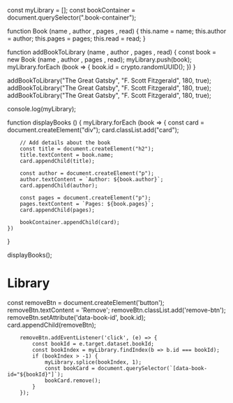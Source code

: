 const myLibrary = [];
const bookContainer = document.querySelector(".book-container");

function Book (name , author , pages , read) {
    this.name = name;
    this.author = author;
    this.pages = pages;
    this.read = read;
}

function addBookToLibrary (name , author , pages , read) {
    const book = new Book (name , author , pages , read);
    myLibrary.push(book);
    myLibrary.forEach (book => {
        book.id = crypto.randomUUID();
    })
}

addBookToLibrary("The Great Gatsby", "F. Scott Fitzgerald", 180, true);
addBookToLibrary("The Great Gatsby", "F. Scott Fitzgerald", 180, true);
addBookToLibrary("The Great Gatsby", "F. Scott Fitzgerald", 180, true);

console.log(myLibrary);


function displayBooks () {
    myLibrary.forEach (book => {
        const card = document.createElement("div");
        card.classList.add("card");

        // Add details about the book
        const title = document.createElement("h2");
        title.textContent = book.name;
        card.appendChild(title);

        const author = document.createElement("p");
        author.textContent = `Author: ${book.author}`;
        card.appendChild(author);

        const pages = document.createElement("p");
        pages.textContent = `Pages: ${book.pages}`;
        card.appendChild(pages);

        bookContainer.appendChild(card);
    })
}

displayBooks();


# Library
   const removeBtn = document.createElement('button');
        removeBtn.textContent = 'Remove';
        removeBtn.classList.add('remove-btn');
        removeBtn.setAttribute('data-book-id', book.id);
        card.appendChild(removeBtn);

        removeBtn.addEventListener('click', (e) => {
            const bookId = e.target.dataset.bookId;
            const bookIndex = myLibrary.findIndex(b => b.id === bookId);
            if (bookIndex > -1) {
                myLibrary.splice(bookIndex, 1);
                const bookCard = document.querySelector(`[data-book-id="${bookId}"]`);
                bookCard.remove();
            }
        });
